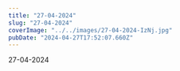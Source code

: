 ```yaml
---
title: "27-04-2024"
slug: "27-04-2024"
coverImage: "../../images/27-04-2024-IzNj.jpg"
pubDate: "2024-04-27T17:52:07.660Z"
---
```


27-04-2024
